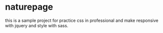 # naturepage

this is a sample project for practice css in professional and make responsive with jquery and style with sass. 
